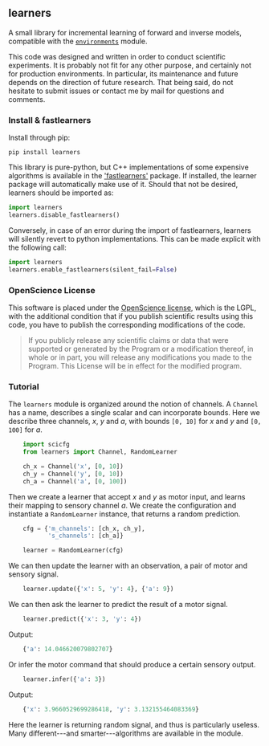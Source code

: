 ## learners

A small library for incremental learning of forward and inverse models, compatible with the [`environments`](https://github.com/humm/environments) module.

This code was designed and written in order to conduct scientific experiments. It is probably not fit for any other purpose, and certainly not for production environments. In particular, its maintenance and future depends on the direction of future research. That being said, do not hesitate to submit issues or contact me by mail for questions and comments.

### Install & fastlearners

Install through pip:
```
pip install learners
```

This library is pure-python, but C++ implementations of some expensive algorithms is available in the ['fastlearners'](https://github.com/humm/fastlearners) package. If installed, the learner package will automatically make use of it. Should that not be desired, learners should be imported as:
```python
import learners
learners.disable_fastlearners()
```
Conversely, in case of an error during the import of fastlearners, learners will silently revert to python implementations. This can be made explicit with the following call:
```python
import learners
learners.enable_fastlearners(silent_fail=False)
```

### OpenScience License

This software is placed under the [OpenScience license](http://fabien.benureau.com/openscience.html), which is the LGPL, with the additional condition that if you publish scientific results using this code, you have to publish the corresponding modifications of the code.

> If you publicly release any scientific claims or data that were supported or generated by the Program or a modification thereof, in whole or in part, you will release any modifications you made to the Program. This License will be in effect for the modified program.

### Tutorial

The `learners` module is organized around the notion of channels. A `Channel` has a name, describes a single scalar and can incorporate bounds. Here we describe three channels, *x*, *y* and *a*, with bounds `[0, 10]` for *x* and *y* and `[0, 100]` for *a*.

```python
    import scicfg
    from learners import Channel, RandomLearner

    ch_x = Channel('x', [0, 10])
    ch_y = Channel('y', [0, 10])
    ch_a = Channel('a', [0, 100])
```

Then we create a learner that accept *x* and *y* as motor input, and learns their mapping to sensory channel *a*. We create the configuration and instantiate a `RandomLearner` instance, that returns a random prediction.

```python
    cfg = {'m_channels': [ch_x, ch_y],
           's_channels': [ch_a]}

    learner = RandomLearner(cfg)
```

We can then update the learner with an observation, a pair of motor and sensory
signal.

```python
    learner.update({'x': 5, 'y': 4}, {'a': 9})
```

We can then ask the learner to predict the result of a motor signal.

```python
    learner.predict({'x': 3, 'y': 4})
```
Output:
```python
    {'a': 14.046620079802707}
```

Or infer the motor command that should produce a certain sensory output.

```python
    learner.infer({'a': 3})
```
Output:
```python
    {'x': 3.9660529699286418, 'y': 3.132155464083369}
```

Here the learner is returning random signal, and thus is particularly useless. Many different---and smarter---algorithms are available in the module.

